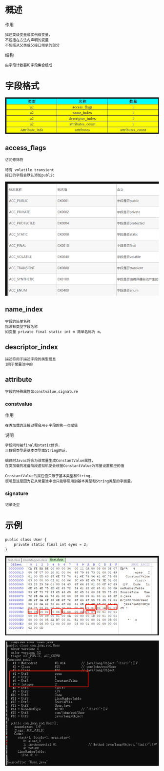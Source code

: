 
# 概述

作用

	描述类级变量或实例级变量，
	不包括在方法内声明的变量
	不包括从父类或父接口继承的部分

结构

	由字段计数器和字段集合组成


# 字段格式

![](https://github.com/RodJohn/JVM/blob/master/img/ClassFileTable1.png)

## access_flags

	访问修饰符
	
	特有 volatile transient
	接口的字段会默认添加public 



![](https://github.com/RodJohn/JVM/blob/master/img/ClassFileTable2.png)


## name_index

	字段的简单名称
	指没有类型字段名称
	如变量 private final static int m 简单名称为 m。
  

		
## descriptor_index

	描述符用于描述字段的类型信息
	1同于常量池中的
	




## attribute

	字段的特殊属性如constvalue,signature

### constvalue

作用

	在类加载的连接过程会用于字段的第一次赋值

说明

	字段同时被final和static修饰，
	且数据类型是基本类型或String的话，
	
	编译时Javac将会为该常量生成ConstantValue属性，
	在类加载的准备阶段虚拟机便会根据ConstantValue为常量设置相应的值

	ConstantValue的属性值只限于基本类型和String，
	很明显这是因为它从常量池中也只能够引用到基本类型和String类型的字面量。
	

### signature

	记录泛型



# 示例

```
public class User {
    private static final int eyes = 2;
}
```

![](https://github.com/RodJohn/JVM/blob/master/img/ClassFileTable4.png)

![](https://github.com/RodJohn/JVM/blob/master/img/ClassFileTable5.png)
